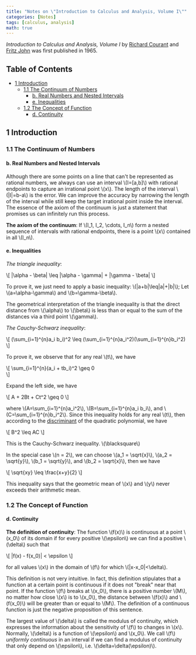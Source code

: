 ```yaml
---
title: "Notes on \"Introduction to Calculus and Analysis, Volume I\""
categories: [Notes]
tags: [calculus, analysis]
math: true
---
```


*Introduction to Calculus and Analysis, Volume I* by [Richard Courant](https://en.wikipedia.org/wiki/Richard_Courant) and [Fritz John](https://en.wikipedia.org/wiki/Fritz_John) was first published in 1965.

## Table of Contents <!-- omit in toc -->

- [1 Introduction](#1-introduction)
  - [1.1 The Continuum of Numbers](#11-the-continuum-of-numbers)
    - [b. Real Numbers and Nested Intervals](#b-real-numbers-and-nested-intervals)
    - [e. Inequalities](#e-inequalities)
  - [1.2 The Concept of Function](#12-the-concept-of-function)
    - [d. Continuity](#d-continuity)

## 1 Introduction

### 1.1 The Continuum of Numbers

#### b. Real Numbers and Nested Intervals

Although there are some points on a line that can't be represented as rational numbers, we always can use an interval \\\(I=[a,b]\\\) with rational endpoints to capture an irrational point \\\(x\\\). The length of the interval \\\(\|I\|=b-a\\\) is the error. We can improve the accuracy by narrowing the length of the interval while still keep the target irrational point inside the interval. The essence of the axiom of the continuum is just a statement that promises us can infinitely run this process.

**The axiom of the continuum**: If \\\(I_1, I_2, \cdots, I_n\\\) form a nested sequence of intervals with rational endpoints, there is a point \\\(x\\\) contained in all \\\(I_n\\\).

#### e. Inequalities

*The triangle inequality*:

\\\[
\|\alpha - \beta\| \leq \|\alpha - \gamma\| + \|\gamma - \beta\|
\\\]

To prove it, we just need to apply a basic inequality: \\\(\|a+b\|\leq\|a\|+\|b\|\\\); Let \\\(a=\alpha-\gamma\\\) and \\\(b=\gamma-\beta\\\).

The geometrical interpretation of the triangle inequality is that the direct distance from \\\(\alpha\\\) to \\\(\beta\\\) is less than or equal to the sum of the distances via a third point \\\(\gamma\\\).

*The Cauchy-Schwarz inequality*:

\\\[
(\sum_{i=1}^{n}a_i b_i)^2 \leq (\sum_{i=1}^{n}a_i^2)(\sum_{i=1}^{n}b_i^2)
\\\]

To prove it, we observe that for any real \\\(t\\\), we have

\\\[
\sum_{i=1}^{n}(a_i + tb_i)^2 \geq 0  
\\\]

Expand the left side, we have

\\\[
A + 2Bt + Ct^2 \geq 0
\\\]

where \\\(A=\sum_{i=1}^{n}a_i^2\\\), \\\(B=\sum_{i=1}^{n}a_i b_i\\\), and \\\(C=\sum_{i=1}^{n}b_i^2\\\). Since this inequality holds for any real \\\(t\\\), then according to the [discriminant](https://en.wikipedia.org/wiki/Discriminant) of the quadratic polynomial, we have

\\\[
B^2 \leq AC
\\\]

This is the Cauchy-Schwarz inequality. \\\(\blacksquare\\\)

In the special case \\\(n = 2\\\), we can choose \\\(a_1 = \sqrt{x}\\\), \\\(a_2 = \sqrt{y}\\\), \\\(b_1 = \sqrt{y}\\\), and \\\(b_2 = \sqrt{x}\\\), then we have

\\\[
\sqrt{xy} \leq \frac{x+y}{2}
\\\]

This inequality says that the geometric mean of \\\(x\\\) and \\\(y\\\) never exceeds their arithmetic mean.

### 1.2 The Concept of Function

#### d. Continuity

**The definition of continuity**: The function \\\(f(x)\\\) is continuous at a point \\\(x_0\\\) of its domain if for every positive \\\(\epsilon\\\) we can find a positive \\\(\delta\\\) such that

\\\[
\|f(x) - f(x_0)\| < \epsilon
\\\]

for all values \\\(x\\\) in the domain of \\\(f\\\) for which \\\(\|x-x_0\|<\delta\\\).

This definition is not very intuitive. In fact, this definition stipulates that a function at a certain point is continuous if it does not "break" near that point. If the function \\\(f\\\) breaks at \\\(x_0\\\), there is a positive number \\\(M\\\), no matter how close \\\(x\\\) is to \\\(x_0\\\), the distance between \\\(f(x)\\\) and \\\(f(x_0)\\\) will be greater than or equal to \\\(M\\\). The definition of a continuous function is just the negative proposition of this sentence.

The largest value of \\\(\delta\\\) is called the modulus of continuity, which expresses the information about the sensitivity of \\\(f\\\) to changes in \\\(x\\\). Normally, \\\(\delta\\\) is a function of \\\(\epsilon\\\) and \\\(x_0\\\). We call \\\(f\\\) *uniformly continuous* in an interval if we can find a modulus of continuity that only depend on \\\(\epsilon\\\), i.e. \\\(\delta=\delta(\epsilon)\\\).

